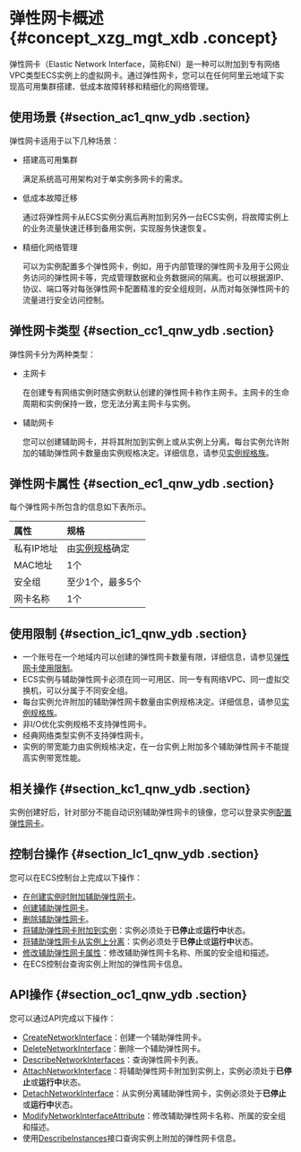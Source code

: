 # 弹性网卡概述 {#concept_xzg_mgt_xdb .concept}

弹性网卡（Elastic Network Interface，简称ENI）是一种可以附加到专有网络VPC类型ECS实例上的虚拟网卡。通过弹性网卡，您可以在任何阿里云地域下实现高可用集群搭建、低成本故障转移和精细化的网络管理。

## 使用场景 {#section_ac1_qnw_ydb .section}

弹性网卡适用于以下几种场景：

-   搭建高可用集群

    满足系统高可用架构对于单实例多网卡的需求。

-   低成本故障迁移

    通过将弹性网卡从ECS实例分离后再附加到另外一台ECS实例，将故障实例上的业务流量快速迁移到备用实例，实现服务快速恢复。

-   精细化网络管理

    可以为实例配置多个弹性网卡，例如，用于内部管理的弹性网卡及用于公网业务访问的弹性网卡等，完成管理数据和业务数据间的隔离。也可以根据源IP、协议、端口等对每张弹性网卡配置精准的安全组规则，从而对每张弹性网卡的流量进行安全访问控制。


## 弹性网卡类型 {#section_cc1_qnw_ydb .section}

弹性网卡分为两种类型：

-   主网卡

    在创建专有网络实例时随实例默认创建的弹性网卡称作主网卡。主网卡的生命周期和实例保持一致，您无法分离主网卡与实例。

-   辅助网卡

    您可以创建辅助网卡，并将其附加到实例上或从实例上分离。每台实例允许附加的辅助弹性网卡数量由实例规格决定。详细信息，请参见[实例规格族](../../../../intl.zh-CN/实例/实例规格族.md#)。


## 弹性网卡属性 {#section_ec1_qnw_ydb .section}

每个弹性网卡所包含的信息如下表所示。

|属性|规格|
|:-|:-|
|私有IP地址|由[实例规格](../../../../intl.zh-CN/实例/实例规格族.md#)确定|
|MAC地址|1个|
|安全组|至少1个，最多5个|
|网卡名称|1个|

## 使用限制 {#section_ic1_qnw_ydb .section}

-   一个账号在一个地域内可以创建的弹性网卡数量有限，详细信息，请参见[弹性网卡使用限制](../../../../intl.zh-CN/产品简介/使用限制.md#section_gfq_v2x_wdb)。
-   ECS实例与辅助弹性网卡必须在同一可用区、同一专有网络VPC、同一虚拟交换机，可以分属于不同安全组。
-   每台实例允许附加的辅助弹性网卡数量由实例规格决定。详细信息，请参见[实例规格族](../../../../intl.zh-CN/实例/实例规格族.md#)。
-   非I/O优化实例规格不支持弹性网卡。
-   经典网络类型实例不支持弹性网卡。
-   实例的带宽能力由实例规格决定，在一台实例上附加多个辅助弹性网卡不能提高实例带宽性能。

## 相关操作 {#section_kc1_qnw_ydb .section}

实例创建好后，针对部分不能自动识别辅助弹性网卡的镜像，您可以登录实例[配置弹性网卡](../../../../intl.zh-CN/网络/弹性网卡/配置弹性网卡.md#)。

## 控制台操作 {#section_lc1_qnw_ydb .section}

您可以在ECS控制台上完成以下操作：

-   [在创建实例时附加辅助弹性网卡](../../../../intl.zh-CN/网络/弹性网卡/绑定弹性网卡.md#)。
-   [创建辅助弹性网卡](../../../../intl.zh-CN/网络/弹性网卡/创建弹性网卡.md#)。
-   [删除辅助弹性网卡](../../../../intl.zh-CN/网络/弹性网卡/删除弹性网卡.md#)。
-   [将辅助弹性网卡附加到实例](../../../../intl.zh-CN//将弹性网卡附加到实例.md#)：实例必须处于**已停止**或**运行中**状态。
-   [将辅助弹性网卡从实例上分离](../../../../intl.zh-CN/网络/弹性网卡/分离弹性网卡.md#)：实例必须处于**已停止**或**运行中**状态。
-   [修改辅助弹性网卡属性](../../../../intl.zh-CN/网络/弹性网卡/修改弹性网卡.md#)：修改辅助弹性网卡名称、所属的安全组和描述。
-   在ECS控制台查询实例上附加的弹性网卡信息。

## API操作 {#section_oc1_qnw_ydb .section}

您可以通过API完成以下操作：

-   [CreateNetworkInterface](../../../../intl.zh-CN/API参考/弹性网卡/CreateNetworkInterface.md#)：创建一个辅助弹性网卡。
-   [DeleteNetworkInterface](../../../../intl.zh-CN/API参考/弹性网卡/DeleteNetworkInterface.md#)：删除一个辅助弹性网卡。
-   [DescribeNetworkInterfaces](../../../../intl.zh-CN/API参考/弹性网卡/DescribeNetworkInterfaces.md#)：查询弹性网卡列表。
-   [AttachNetworkInterface](../../../../intl.zh-CN/API参考/弹性网卡/AttachNetworkInterface.md#)：将辅助弹性网卡附加到实例上，实例必须处于**已停止**或**运行中**状态。
-   [DetachNetworkInterface](../../../../intl.zh-CN/API参考/弹性网卡/DetachNetworkInterface.md#)：从实例分离辅助弹性网卡，实例必须处于**已停止**或**运行中**状态。
-   [ModifyNetworkInterfaceAttribute](../../../../intl.zh-CN/API参考/弹性网卡/ModifyNetworkInterfaceAttribute.md#)：修改辅助弹性网卡名称、所属的安全组和描述。
-   使用[DescribeInstances](../../../../intl.zh-CN/API参考/实例/DescribeInstances.md#)接口查询实例上附加的弹性网卡信息。


